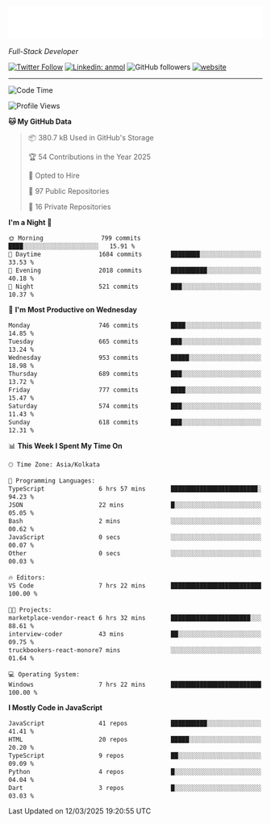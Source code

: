 <!-- START:readme-typing -->
<img src="readme-typing.svg" />
<!-- END:readme-typing -->

<p><em>Full-Stack Developer</em></p>

[![Twitter Follow](https://img.shields.io/twitter/follow/tonalmathew?style=flat)](https://twitter.com/intent/follow?screen_name=tonalmathew)
[![Linkedin: anmol](https://img.shields.io/badge/tonal-mathew?style=flat-square&logo=Linkedin&logoColor=white&link=https://www.linkedin.com/in/tonal-mathew/)](https://www.linkedin.com/in/tonal-mathew/)
![GitHub followers](https://img.shields.io/github/followers/tonalmathew?label=Follow&style=social)
[![website](https://img.shields.io/badge/Website-46a2f1.svg?&style=flat-square&logo=Google-Chrome&logoColor=white&link=http://tonalmathew.github.io/)](http://tonalmathew.github.io/)

---
<!--START_SECTION:waka-->
![Code Time](http://img.shields.io/badge/Code%20Time-1%2C463%20hrs%2051%20mins-blue)

![Profile Views](http://img.shields.io/badge/Profile%20Views-0-blue)

**🐱 My GitHub Data** 

> 📦 380.7 kB Used in GitHub's Storage 
 > 
> 🏆 54 Contributions in the Year 2025
 > 
> 💼 Opted to Hire
 > 
> 📜 97 Public Repositories 
 > 
> 🔑 16 Private Repositories 
 > 
**I'm a Night 🦉** 

```text
🌞 Morning                799 commits         ████░░░░░░░░░░░░░░░░░░░░░   15.91 % 
🌆 Daytime                1684 commits        ████████░░░░░░░░░░░░░░░░░   33.53 % 
🌃 Evening                2018 commits        ██████████░░░░░░░░░░░░░░░   40.18 % 
🌙 Night                  521 commits         ███░░░░░░░░░░░░░░░░░░░░░░   10.37 % 
```
📅 **I'm Most Productive on Wednesday** 

```text
Monday                   746 commits         ████░░░░░░░░░░░░░░░░░░░░░   14.85 % 
Tuesday                  665 commits         ███░░░░░░░░░░░░░░░░░░░░░░   13.24 % 
Wednesday                953 commits         █████░░░░░░░░░░░░░░░░░░░░   18.98 % 
Thursday                 689 commits         ███░░░░░░░░░░░░░░░░░░░░░░   13.72 % 
Friday                   777 commits         ████░░░░░░░░░░░░░░░░░░░░░   15.47 % 
Saturday                 574 commits         ███░░░░░░░░░░░░░░░░░░░░░░   11.43 % 
Sunday                   618 commits         ███░░░░░░░░░░░░░░░░░░░░░░   12.31 % 
```


📊 **This Week I Spent My Time On** 

```text
🕑︎ Time Zone: Asia/Kolkata

💬 Programming Languages: 
TypeScript               6 hrs 57 mins       ████████████████████████░   94.23 % 
JSON                     22 mins             █░░░░░░░░░░░░░░░░░░░░░░░░   05.05 % 
Bash                     2 mins              ░░░░░░░░░░░░░░░░░░░░░░░░░   00.62 % 
JavaScript               0 secs              ░░░░░░░░░░░░░░░░░░░░░░░░░   00.07 % 
Other                    0 secs              ░░░░░░░░░░░░░░░░░░░░░░░░░   00.03 % 

🔥 Editors: 
VS Code                  7 hrs 22 mins       █████████████████████████   100.00 % 

🐱‍💻 Projects: 
marketplace-vendor-react 6 hrs 32 mins       ██████████████████████░░░   88.61 % 
interview-coder          43 mins             ██░░░░░░░░░░░░░░░░░░░░░░░   09.75 % 
truckbookers-react-monore7 mins              ░░░░░░░░░░░░░░░░░░░░░░░░░   01.64 % 

💻 Operating System: 
Windows                  7 hrs 22 mins       █████████████████████████   100.00 % 
```

**I Mostly Code in JavaScript** 

```text
JavaScript               41 repos            ██████████░░░░░░░░░░░░░░░   41.41 % 
HTML                     20 repos            █████░░░░░░░░░░░░░░░░░░░░   20.20 % 
TypeScript               9 repos             ██░░░░░░░░░░░░░░░░░░░░░░░   09.09 % 
Python                   4 repos             █░░░░░░░░░░░░░░░░░░░░░░░░   04.04 % 
Dart                     3 repos             █░░░░░░░░░░░░░░░░░░░░░░░░   03.03 % 
```




 Last Updated on 12/03/2025 19:20:55 UTC
<!--END_SECTION:waka-->
